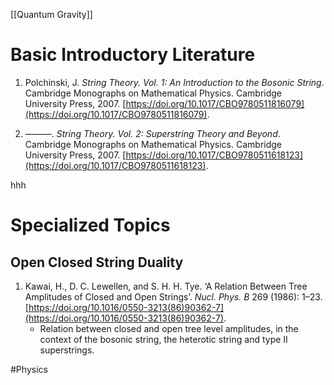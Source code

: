
[[Quantum Gravity]]


# Basic Introductory Literature

1. Polchinski, J. _String Theory. Vol. 1: An Introduction to the Bosonic String_. Cambridge Monographs on Mathematical Physics. Cambridge University Press, 2007. [https://doi.org/10.1017/CBO9780511816079](https://doi.org/10.1017/CBO9780511816079).

1. ———. _String Theory. Vol. 2: Superstring Theory and Beyond_. Cambridge Monographs on Mathematical Physics. Cambridge University Press, 2007. [https://doi.org/10.1017/CBO9780511618123](https://doi.org/10.1017/CBO9780511618123).





hhh
# Specialized Topics

## Open Closed String Duality

1. Kawai, H., D. C. Lewellen, and S. H. H. Tye. ‘A Relation Between Tree Amplitudes of Closed and Open Strings’. _Nucl. Phys. B_ 269 (1986): 1–23. [https://doi.org/10.1016/0550-3213(86)90362-7](https://doi.org/10.1016/0550-3213(86)90362-7).
	- Relation between closed and open tree level amplitudes, in the context of the bosonic string, the heterotic string and type II superstrings.


#Physics 